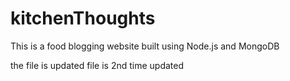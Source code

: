 # kitchenThoughts
This is a food blogging website built using Node.js and MongoDB


the file is updated
file is 2nd time updated

